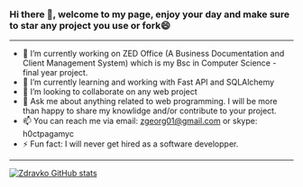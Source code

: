 ### Hi there 👋, welcome to my page, enjoy your day and make sure to star any project you use or fork😄

<hr>

- 🔭 I’m currently working on ZED Office (A Business Documentation and Client Management System) which is my Bsc in Computer Science - final year project. 
- 🌱 I’m currently learning and working with Fast API and SQLAlchemy
- 👯 I’m looking to collaborate on any web project
- 💬 Ask me about anything related to web programming. I will be more than happy to share my knowlidge and/or contribute to your project.
- 📫 You can reach me via email: zgeorg01@gmail.com or skype: h0ctpagamyc
- ⚡ Fun fact: I will never get hired as a software developper.

<hr class="alert">



[![Zdravko GitHub stats](https://github-readme-stats.vercel.app/api?username=r00tmebaby)](https://github.com/r00tmebaby)
